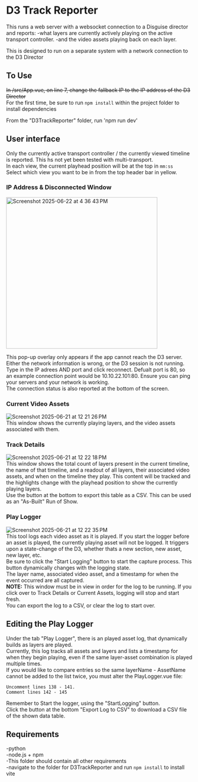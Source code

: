 # D3 Track Reporter

This runs a web server with a websocket connection to a Disguise director and reports:
-what layers are currently actively playing on the active transport controller. 
-and the video assets playing back on each layer.  

This is designed to run on a separate system with a network connection to the D3 Director

## To Use
~~In /src/App.vue, on line 7, change the fallback IP to the IP address of the D3 Director~~  
For the first time, be sure to run `npm install` within the project folder to install dependencies  

From the "D3TrackReporter" folder, run 'npm run dev'

## User interface
Only the currently active transport controller / the currently viewed timeline is reported. This hs not yet been tested with multi-transport.  
In each view, the current playhead position will be at the top in `mm:ss`  
Select which view you want to be in from the top header bar in yellow.

### IP Address & Disconnected Window
<img width="409" alt="Screenshot 2025-06-22 at 4 36 43 PM" src="https://github.com/user-attachments/assets/f0ee9544-b6f6-4d09-ae43-7d829011463e" />  

This pop-up overlay only appears if the app cannot reach the D3 server. Either the network information is wrong, or the D3 session is not running.  
Type in the IP adrees AND port and click reconnect.  Defualt port is 80, so an example connection point would be 10.10.22.101:80.
Ensure you can ping your servers and your network is working.  
The connection status is also reported at the bottom of the screen.

### Current Video Assets 
![Screenshot 2025-06-21 at 12 21 26 PM](https://github.com/user-attachments/assets/d5143c91-ea08-4371-a2e4-0928ff4f8864)  
This window shows the currently playing layers, and the video assets associated with them.

### Track Details
![Screenshot 2025-06-21 at 12 22 18 PM](https://github.com/user-attachments/assets/c8c171a9-3c53-4d60-9c71-82d8c0189cca)  
This window shows the total count of layers present in the current timeline, the name of that timeline, and a readout of all layers, their associated video assets, and when on the timeline they play. This content will be tracked and the highlights change with the playhead position to show the currently playing layers.  
Use the button at the bottom to export this table as a CSV. This can be used as an "As-Built" Run of Show.

### Play Logger
![Screenshot 2025-06-21 at 12 22 35 PM](https://github.com/user-attachments/assets/8a69505d-8639-410b-9ae9-7f9f5e1b1dd7)  
This tool logs each video asset as it is played. If you start the logger before an asset is played, the currently playing asset will not be logged. It triggers upon a state-change of the D3, whether thats a new section, new asset, new layer, etc.  
Be sure to click the "Start Logging" button to start the capture process. This button dynamically changes with the logging state.  
The layer name, associated video asset, and a timestamp for when the event occurred are all captured.  
**NOTE:** This window must be in view in order for the log to be running. If you click over to Track Details or Current Assets, logging will stop and start fresh.  
You can export the log to a CSV, or clear the log to start over.

## Editing the Play Logger
Under the tab "Play Logger", there is an played asset log, that dynamically builds as layers are played.  
Currently, this log tracks all assets and layers and lists a timestamp for when they begin playing, even if the same layer-asset combination is played multiple times.  
If you would like to compare entries so the same layerName - AssetName cannot be added to the list twice, you must alter the PlayLogger.vue file:  
```
Uncomment lines 138 - 141.
Comment lines 142 - 145
```
Remember to Start the logger, using the "StartLogging" button.  
Click the button at the bottom "Export Log to CSV" to download a CSV file of the shown data table.

## Requirements
-python  
-node.js + npm  
-This folder should contain all other requirements  
-navigate to the folder for D3TrackReporter and run `npm install` to install vite
